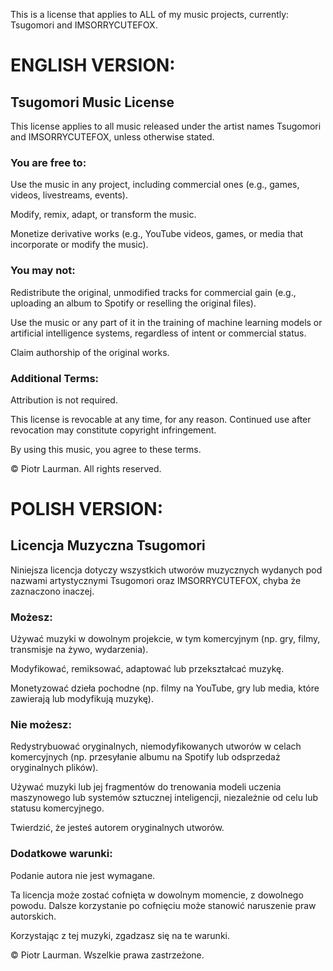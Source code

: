 This is a license that applies to ALL of my music projects, currently: Tsugomori and IMSORRYCUTEFOX.

# ENGLISH VERSION:
## Tsugomori Music License

This license applies to all music released under the artist names Tsugomori and IMSORRYCUTEFOX, unless otherwise stated.

### You are free to:
Use the music in any project, including commercial ones (e.g., games, videos, livestreams, events).

Modify, remix, adapt, or transform the music.

Monetize derivative works (e.g., YouTube videos, games, or media that incorporate or modify the music).

### You may not:
Redistribute the original, unmodified tracks for commercial gain (e.g., uploading an album to Spotify or reselling the original files).

Use the music or any part of it in the training of machine learning models or artificial intelligence systems, regardless of intent or commercial status.

Claim authorship of the original works.

### Additional Terms:
Attribution is not required.

This license is revocable at any time, for any reason. Continued use after revocation may constitute copyright infringement.

By using this music, you agree to these terms.

© Piotr Laurman. All rights reserved.

# POLISH VERSION:
## Licencja Muzyczna Tsugomori
Niniejsza licencja dotyczy wszystkich utworów muzycznych wydanych pod nazwami artystycznymi Tsugomori oraz IMSORRYCUTEFOX, chyba że zaznaczono inaczej.

### Możesz:

Używać muzyki w dowolnym projekcie, w tym komercyjnym (np. gry, filmy, transmisje na żywo, wydarzenia).

Modyfikować, remiksować, adaptować lub przekształcać muzykę.

Monetyzować dzieła pochodne (np. filmy na YouTube, gry lub media, które zawierają lub modyfikują muzykę).

### Nie możesz:

Redystrybuować oryginalnych, niemodyfikowanych utworów w celach komercyjnych (np. przesyłanie albumu na Spotify lub odsprzedaż oryginalnych plików).

Używać muzyki lub jej fragmentów do trenowania modeli uczenia maszynowego lub systemów sztucznej inteligencji, niezależnie od celu lub statusu komercyjnego.

Twierdzić, że jesteś autorem oryginalnych utworów.

### Dodatkowe warunki:

Podanie autora nie jest wymagane.

Ta licencja może zostać cofnięta w dowolnym momencie, z dowolnego powodu. Dalsze korzystanie po cofnięciu może stanowić naruszenie praw autorskich.

Korzystając z tej muzyki, zgadzasz się na te warunki.

© Piotr Laurman. Wszelkie prawa zastrzeżone.


